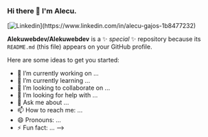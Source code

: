 ### Hi there 👋 I'm Alecu.

[![Linkedin](![https://cliply.co/wp-content/uploads/2021/02/372102050_LINKEDIN_ICON_TRANSPARENT_400.gif](https://user-images.githubusercontent.com/89197029/189429052-d0e3eafe-8276-4c2b-9414-935d36ee4cfd.png))](https://www.linkedin.com/in/alecu-gajos-1b8477232)

**Alekuwebdev/Alekuwebdev** is a ✨ _special_ ✨ repository because its `README.md` (this file) appears on your GitHub profile.

Here are some ideas to get you started:

- 🔭 I’m currently working on ...
- 🌱 I’m currently learning ...
- 👯 I’m looking to collaborate on ...
- 🤔 I’m looking for help with ...
- 💬 Ask me about ...
- 📫 How to reach me: ...
- 😄 Pronouns: ...
- ⚡ Fun fact: ...
-->

